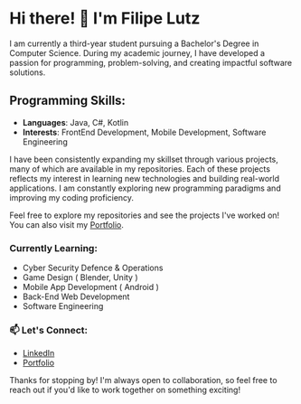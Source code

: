 # Hi there! 👋 I'm **Filipe Lutz**

I am currently a third-year student pursuing a Bachelor's Degree in Computer Science. During my academic journey, I have developed a passion for programming, problem-solving, and creating impactful software solutions. 

## Programming Skills:
- **Languages**: Java, C#, Kotlin
- **Interests**: FrontEnd Development, Mobile Development, Software Engineering

I have been consistently expanding my skillset through various projects, many of which are available in my repositories. Each of these projects reflects my interest in learning new technologies and building real-world applications. I am constantly exploring new programming paradigms and improving my coding proficiency.

Feel free to explore my repositories and see the projects I've worked on! You can also visit my [Portfolio](https://filipelutz.github.io/portfolio/index.html).

### Currently Learning:
- Cyber Security Defence & Operations
- Game Design ( Blender, Unity )
- Mobile App Development ( Android )
- Back-End Web Development
- Software Engineering

### 📫 Let's Connect:
- [LinkedIn](https://ie.linkedin.com/in/filipelutz)
- [Portfolio](https://filipelutz.github.io/index.html)

Thanks for stopping by! I'm always open to collaboration, so feel free to reach out if you'd like to work together on something exciting!

